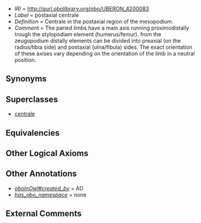  * *IRI* = http://purl.obolibrary.org/obo/UBERON_4200083
 * *Label* = postaxial centrale
 * *Definition* = Centrale in the postaxial region of the mesopodium.
 * *Comment* = The paried limbs have a main axis running proximodistally trough the stylopodiam element (humerus/femur). from the zeugopodium distally elements can be divided into preaxial (on the radius/tibia side) and postaxial (ulna/fibula) sides. The exact orientation of these axises vary depending on the orientation of the limb in a neutral position.

## Synonyms


## Superclasses

 * [centrale](../../UBERON/31/UBERON_0012131.md)

## Equivalencies


## Other Logical Axioms


## Other Annotations

 * *[oboInOwl#created_by](../../oboInOwl#created/by/oboInOwl#created_by.md)* = AD
 * *[has_obo_namespace](../../ce/oboInOwl#hasOBONamespace.md)* = none

## External Comments

